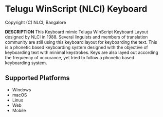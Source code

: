 Telugu WinScript (NLCI) Keyboard
====================

Copyright (C) NLCI, Bangalore

__DESCRIPTION__
This Keyboard mimic Telugu WinScript Keyboard Layout designed by NLCI in 1988. Several linguists and members of translation community are still using this keyboard layout for keyboarding the text. This is a phonetic based keyboarding system designed with the objective of keyboarding text with minimal keystrokes. Keys are also layed out according the frequency of occurance, yet tried to follow a phonetic based keyboarding system.


## Supported Platforms
 * Windows
 * macOS
 * Linux
 * Web
 * Mobile
